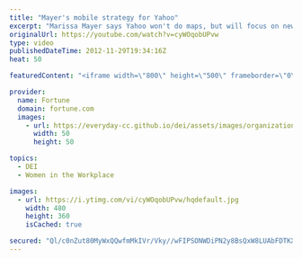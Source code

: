 ```yaml
---
title: "Mayer's mobile strategy for Yahoo"
excerpt: "Marissa Mayer says Yahoo won't do maps, but will focus on news, sports and apps to win on mobile devices."
originalUrl: https://youtube.com/watch?v=cyWOqobUPvw
type: video
publishedDateTime: 2012-11-29T19:34:16Z
heat: 50

featuredContent: "<iframe width=\"800\" height=\"500\" frameborder=\"0\" src=\"https://www.youtube.com/embed/cyWOqobUPvw\" allow=\"accelerometer; autoplay; encrypted-media; gyroscope; picture-in-picture\" allowfullscreen></iframe>"

provider:
  name: Fortune
  domain: fortune.com
  images:
    - url: https://everyday-cc.github.io/dei/assets/images/organizations/fortune.com-50x50.jpg
      width: 50
      height: 50

topics:
  - DEI
  - Women in the Workplace

images:
  - url: https://i.ytimg.com/vi/cyWOqobUPvw/hqdefault.jpg
    width: 480
    height: 360
    isCached: true

secured: "Ql/c0nZut80MyWxQQwfmMkIVr/Vky//wFIPSONWDiPN2y8BsQxW8LUAbFDTKXZdbbzDxiPd3WIUn8LSsR/UaYbNobCYZpWvD1oeXfoUO5HTK6/su6iYTpNRZ+eyz5SPQpxUUnx2lEdqsHNSdyr/FSlh9exeHwTIqNOq2CwP+Gv3gu8bBTB8DSdMJx0kLVK/Nrt+HDevJnMrNT3q4Y7euX+x+umPnw4DZGlOsAJzUtN2zwNJkQS1fLscUU0n6Z/VTM9eWOA6Jnl1wxTGD4t3vLv95ajVOo1gbqQcSPoxduPQJy8IhxD33fvAmpp+WL8uecLiHVKMDJ8YPfuBTMDC4CCuzMs3QZFs9hU6T/bE+kTGKUZ1gwd02ZqRnA6Q1fuWINngKco1UW3l7wuMD864Z5A==;lW2Mma322RtSmmw8Objdug=="
---
```


